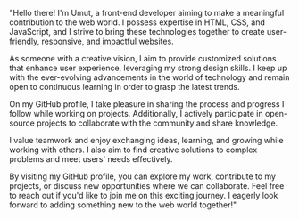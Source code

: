 "Hello there! I'm Umut, a front-end developer aiming to make a meaningful contribution to the web world. I possess expertise in HTML, CSS, and JavaScript, and I strive to bring these technologies together to create user-friendly, responsive, and impactful websites.

As someone with a creative vision, I aim to provide customized solutions that enhance user experience, leveraging my strong design skills. I keep up with the ever-evolving advancements in the world of technology and remain open to continuous learning in order to grasp the latest trends.

On my GitHub profile, I take pleasure in sharing the process and progress I follow while working on projects. Additionally, I actively participate in open-source projects to collaborate with the community and share knowledge.

I value teamwork and enjoy exchanging ideas, learning, and growing while working with others. I also aim to find creative solutions to complex problems and meet users' needs effectively.

By visiting my GitHub profile, you can explore my work, contribute to my projects, or discuss new opportunities where we can collaborate. Feel free to reach out if you'd like to join me on this exciting journey. I eagerly look forward to adding something new to the web world together!"
